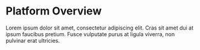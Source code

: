 # Platform Overview

Lorem ipsum dolor sit amet, consectetur adipiscing elit. Cras sit amet dui at ipsum faucibus pretium. Fusce vulputate purus at ligula viverra, non pulvinar erat ultricies. 